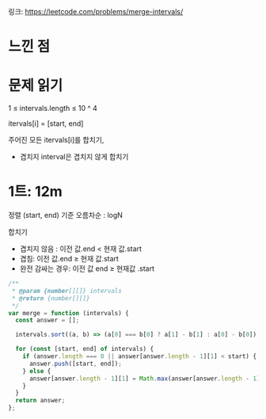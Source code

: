 링크: https://leetcode.com/problems/merge-intervals/

# 느낀 점

# 문제 읽기

1 ≤ intervals.length ≤ 10 ^ 4

itervals[i] = [start, end]

주어진 모든 itervals[i]를 합치기,

- 겹치지 interval은 겹치지 않게 합치기

# 1트: 12m

정렬 (start, end) 기준 오름차순 : logN

합치기

- 겹치지 않음 : 이전 값.end < 현재 값.start
- 겹침: 이전 값.end ≥ 현재 값.start
- 완전 감싸는 경우: 이전 값 end ≥ 현재값 .start

```jsx
/**
 * @param {number[][]} intervals
 * @return {number[][]}
 */
var merge = function (intervals) {
  const answer = [];

  intervals.sort((a, b) => (a[0] === b[0] ? a[1] - b[1] : a[0] - b[0]));

  for (const [start, end] of intervals) {
    if (answer.length === 0 || answer[answer.length - 1][1] < start) {
      answer.push([start, end]);
    } else {
      answer[answer.length - 1][1] = Math.max(answer[answer.length - 1][1], end);
    }
  }
  return answer;
};
```
